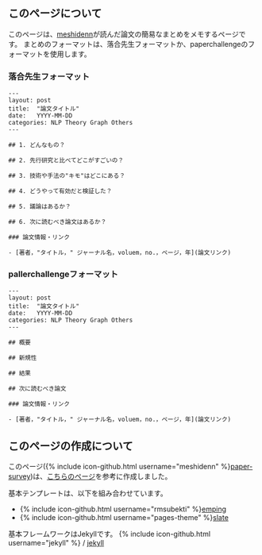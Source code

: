 ## このページについて
このページは、[meshidenn](https://github.com/meshidenn/)が読んだ論文の簡易なまとめをメモするページです。
まとめのフォーマットは、落合先生フォーマットか、paperchallengeのフォーマットを使用します。

### 落合先生フォーマット
```
---
layout: post
title:  "論文タイトル"
date:   YYYY-MM-DD
categories: NLP Theory Graph Others
---

## 1. どんなもの？

## 2. 先行研究と比べてどこがすごいの？

## 3. 技術や手法の"キモ"はどこにある？

## 4. どうやって有効だと検証した？

## 5. 議論はあるか？

## 6. 次に読むべき論文はあるか？

### 論文情報・リンク

- [著者，"タイトル，" ジャーナル名，voluem，no.，ページ，年](論文リンク)
```

### pallerchallengeフォーマット
```
---
layout: post
title:  "論文タイトル"
date:   YYYY-MM-DD
categories: NLP Theory Graph Others
---

## 概要

## 新規性

## 結果

## 次に読むべき論文

### 論文情報・リンク

- [著者，"タイトル，" ジャーナル名，voluem，no.，ページ，年](論文リンク)
```


## このページの作成について
このページ({% include icon-github.html username="meshidenn" %}[paper-survey](https://github.com/meshidenn/paper-survey))は、[こちらのページ](https://github.com/shunk031/paper-survey)を参考に作成しました。

基本テンプレートは、以下を組み合わせています。
- {% include icon-github.html username="rmsubekti" %}[emping](https://github.com/rmsubekti/emping) 
- {% include icon-github.html username="pages-theme" %}[slate](https://github.com/pages-themes/slate)

基本フレームワークはJekyllです。
{% include icon-github.html username="jekyll" %} /
[jekyll](https://github.com/jekyll/jekyll)

